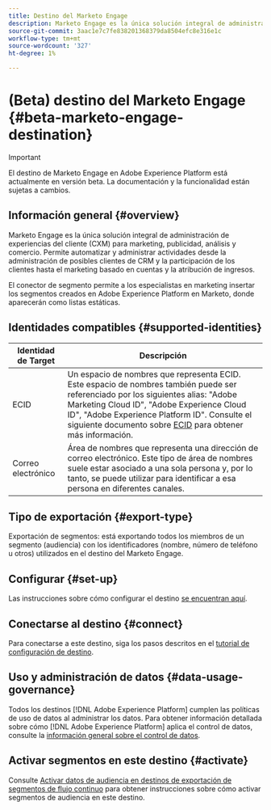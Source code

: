 ```yaml
---
title: Destino del Marketo Engage
description: Marketo Engage es la única solución integral de administración de experiencias del cliente (CXM) para marketing, publicidad, análisis y comercio. Permite automatizar y administrar actividades desde la administración de posibles clientes de CRM y la participación de los clientes hasta el marketing basado en cuentas y la atribución de ingresos.
source-git-commit: 3aac1e7c7fe838201368379da8504efc8e316e1c
workflow-type: tm+mt
source-wordcount: '327'
ht-degree: 1%

---
```



# (Beta) destino del Marketo Engage {#beta-marketo-engage-destination}

>[!IMPORTANT]
>
>El destino de Marketo Engage en Adobe Experience Platform está actualmente en versión beta. La documentación y la funcionalidad están sujetas a cambios.

## Información general {#overview}

Marketo Engage es la única solución integral de administración de experiencias del cliente (CXM) para marketing, publicidad, análisis y comercio. Permite automatizar y administrar actividades desde la administración de posibles clientes de CRM y la participación de los clientes hasta el marketing basado en cuentas y la atribución de ingresos.

El conector de segmento permite a los especialistas en marketing insertar los segmentos creados en Adobe Experience Platform en Marketo, donde aparecerán como listas estáticas.

## Identidades compatibles {#supported-identities}

| Identidad de Target | Descripción |
|---|---|
| ECID | Un espacio de nombres que representa ECID. Este espacio de nombres también puede ser referenciado por los siguientes alias: &quot;Adobe Marketing Cloud ID&quot;, &quot;Adobe Experience Cloud ID&quot;, &quot;Adobe Experience Platform ID&quot;. Consulte el siguiente documento sobre [ECID](/help/identity-service/ecid.md) para obtener más información. |
| Correo electrónico | Área de nombres que representa una dirección de correo electrónico. Este tipo de área de nombres suele estar asociado a una sola persona y, por lo tanto, se puede utilizar para identificar a esa persona en diferentes canales. |

## Tipo de exportación {#export-type}

Exportación de segmentos: está exportando todos los miembros de un segmento (audiencia) con los identificadores (nombre, número de teléfono u otros) utilizados en el destino del Marketo Engage.

## Configurar {#set-up}

Las instrucciones sobre cómo configurar el destino [se encuentran aquí](https://experienceleague.adobe.com/docs/marketo/using/product-docs/core-marketo-concepts/smart-lists-and-static-lists/static-lists/push-an-adobe-experience-cloud-segment-to-a-marketo-static-list.html?lang=en).

## Conectarse al destino {#connect}

Para conectarse a este destino, siga los pasos descritos en el [tutorial de configuración de destino](../../ui/connect-destination.md).

## Uso y administración de datos {#data-usage-governance}

Todos los destinos [!DNL Adobe Experience Platform] cumplen las políticas de uso de datos al administrar los datos. Para obtener información detallada sobre cómo [!DNL Adobe Experience Platform] aplica el control de datos, consulte la [información general sobre el control de datos](https://experienceleague.adobe.com/docs/experience-platform/data-governance/home.html).

## Activar segmentos en este destino {#activate}

Consulte [Activar datos de audiencia en destinos de exportación de segmentos de flujo continuo](../../ui/activate-segment-streaming-destinations.md) para obtener instrucciones sobre cómo activar segmentos de audiencia en este destino.
